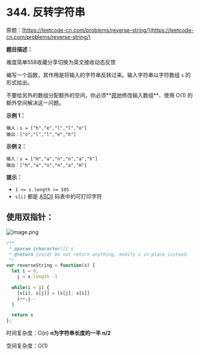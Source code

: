 # 344. 反转字符串

原题：[https://leetcode-cn.com/problems/reverse-string/](https://leetcode-cn.com/problems/reverse-string/)

**题目描述：**

难度简单558收藏分享切换为英文接收动态反馈

编写一个函数，其作用是将输入的字符串反转过来。输入字符串以字符数组 `s` 的形式给出。

不要给另外的数组分配额外的空间，你必须**[原地](https://baike.baidu.com/item/%E5%8E%9F%E5%9C%B0%E7%AE%97%E6%B3%95)修改输入数组**、使用 O(1) 的额外空间解决这一问题。

**示例 1：**

```
输入：s = ["h","e","l","l","o"]
输出：["o","l","l","e","h"]

```

**示例 2：**

```
输入：s = ["H","a","n","n","a","h"]
输出：["h","a","n","n","a","H"]
```

**提示：**

- `1 <= s.length <= 105`
- `s[i]` 都是 [ASCII](https://baike.baidu.com/item/ASCII) 码表中的可打印字符

## 使用双指针：

![image.png](https://s2.loli.net/2022/04/05/UmfLA8aCRwoIBzs.png)

```jsx
/**
 * @param {character[]} s
 * @return {void} Do not return anything, modify s in-place instead.
 */
var reverseString = function(s) {
  let i = 0,
    j = s.length -1

  while(i < j) {
    [s[i], s[j]] = [s[j], s[i]]
    i++;j--
  }

  return s
};
```

时间复杂度：O(n) **n为字符串长度的一半 n/2**

空间复杂度：O(1)